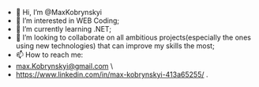 - 👋 Hi, I’m @MaxKobrynskyi
- 👀 I’m interested in WEB Coding;
- 🌱 I’m currently learning .NET;
- 💞️ I’m looking to collaborate on all ambitious projects(especially the ones using new technologies) that can improve my skills the most;
- 📫 How to reach me:
- max.Kobrynskyi@gmail.com \
- https://www.linkedin.com/in/max-kobrynskyi-413a65255/ .

<!---
MaxKobrynskyi/MaxKobrynskyi is a ✨ special ✨ repository because its `README.md` (this file) appears on your GitHub profile.
You can click the Preview link to take a look at your changes.
--->
